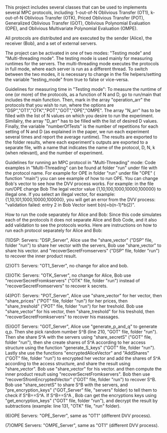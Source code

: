 This project includes several classes that can be used to implements several MPC protocols, including: 1-out-of-N Oblivious Transfer (OT1), k-out-of-N Oblivious Transfer (OTK), Priced Oblivious Transfer (POT), Generalized Oblivious Transfer (GOT), Oblivious Polynomial Evaluation (OPE), and Oblivious Multivariate Polynomial Evaluation (OMPE).

All protocols are distributed and are executed by the sender (Alice), the receiver (Bob), and a set of external servers.

The project can be activated in one of two modes: "Testing mode" and "Multi-threading mode".
The testing mode is used mainly for measuring runtimes for the servers.
The multi-threading mode executes the protocols in full mode, where each server is run as a different thread.
To switch between the two modes, it is necessary to change in the file helpers/setting the variable "testing_mode" from true to false or vice-versa.

Guidelines for measuring time in "Testing mode":
To measure the runtime of one (or more) of the protocols, as a function of N and D, go to run/main that includes the main function.
Then, mark in the array "operation_arr" the protocols that you wish to run, where the options are "DSP","OT1","OTK","POT","GOT","OPE","OMPE".
The array "N_arr" has to be filled with the list of N values on which you desire to run the experiment. 
Similalry, the array "D_arr" has to be filled with the list of desired D values.
Finally, the variable "numberOfTests" is the number of repetitions for each setting of N and D (as explained in the paper, we run each experiment several times and report the average runtime).
The results are exported to the folder results, where each experiment's outputs are exported to a separate file, with a name that indicates the name of the protocol, D, N, k (when relevant), and the number of experiment.  

Guidelines for running an MPC protocol in "Multi-Threading" mode:
Code examples in "Multi-Threading" can be found at folder "run" under file with the protocol name.
For example for OPE in folder "run" under file "OPE" ( function "main") you can see example of how to run OPE.
You can change Bob's vector to see how the DVV process works. For example: in the file run/OPE change Bob The legal vector value
{1,10,100,1000,10000,100000} to illegal one. If you select an illegal vector, for example: {1,10,101,1000,10000,100000}, you will get an error from the DVV process: "validation failed: entry 2 in Bob Vector isent b(n)=b(n-1)*b(2)".

How to run the code separately for Alice and Bob:
Since this code simulates each of the protocols it does not separate Alice and Bob Code, and it also add validation to see the protocols works. 
Here are instructions on how to run each protocol separately for Alice and Bob:

(1)DSP: Servers: "DSP_Server", Alice use the "share_vector" ("DSP" file, folder "run") to share her vector with the servers, Bob use "share_vector" to share his vector. and "recoverSecretFromservers" ("DSP" file, folder "run") to recover the inner product result.

(2)OT1: Servers: "OT1_Server", no change for alice and bob.

(3)OTK: Servers: "OTK_Server", no change for Alice, Bob use "recoverSecretFromkservers" ("OTK" file, folder "run") instead of "recoverSecretFromservers" to recover k secrets.

(4)POT: Servers: "POT_Server", Alice use "share_vector" for her vector, then "share_prices" ("POT" file, folder "run") for her prices, 
then "share_treshold" ("POT" file, folder "run") for her treshold. Bob use "share_vector" for his vector, then "share_treshold" for his treshold, then "recoverSecretFromkservers" to recover his massages.

(5)GOT  Servers: "GOT_Server", Alice use "generate_p_and_q" to generate q,p. Then she pick random number S^B (line 210, "GOT" file, folder "run"). Then she share S^A with the servers using "share_secretS" ("GOT" file, folder "run"), then she create shares of S^A according to her access structure using the function "generate_S_keys" ("GOT" file, folder "run"). Lastly she use the functions "encryptedAliceVector" and "AddShares" ("GOT" file, folder "run") to encrypted her vector and add the shares of S^A according to the access structure, and share the result using "share_vector". Bob use "share_vector" for his vector. and then compute the inner product result using "recoverSecretFromkservers". Bob then use "recoverSfromEncryptedVector" ("GOT" file, folder "run") to recover S^B. Bob use "share_secretS" to share S^B with the servers, and "pre_encryption_keys" ("GOT_Server" file, "servers" folder) to tell them to check if S^B==S^A. If S^B==S^A , Bob can get the encryptions keys using "get_encryption_keys" ("GOT" file, folder "run"), and decrypt the result by subtractions (example: line 131, "OTK" file, "run" folder).

(6)OPE  Servers: "OPE_Server",   same as "OT1" (different DVV process).

(7)OMPE Servers: "OMPE_Server",  same as "OT1" (different DVV process).			  
				  







